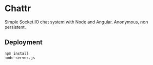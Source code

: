 # Chattr
Simple Socket.IO chat system with Node and Angular. Anonymous, non persistent.

## Deployment

    npm install
    node server.js
